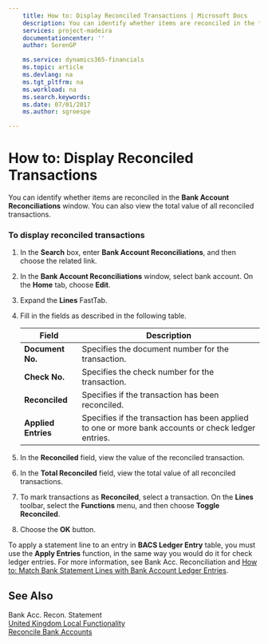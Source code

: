 ```yaml
---
    title: How to: Display Reconciled Transactions | Microsoft Docs
    description: You can identify whether items are reconciled in the **Bank Account Reconciliations** window. You can also view the total value of all reconciled transactions.
    services: project-madeira
    documentationcenter: ''
    author: SorenGP

    ms.service: dynamics365-financials
    ms.topic: article
    ms.devlang: na
    ms.tgt_pltfrm: na
    ms.workload: na
    ms.search.keywords:
    ms.date: 07/01/2017
    ms.author: sgroespe

---
```

# How to: Display Reconciled Transactions
You can identify whether items are reconciled in the **Bank Account Reconciliations** window. You can also view the total value of all reconciled transactions.  
  
### To display reconciled transactions  
  
1.  In the **Search** box, enter **Bank Account Reconciliations**, and then choose the related link.  
  
2.  In the **Bank Account Reconciliations** window, select bank account. On the **Home** tab, choose **Edit**.  
  
3.  Expand the **Lines** FastTab.  
  
4.  Fill in the fields as described in the following table.  
  
    |Field|Description|  
    |---------------------------------|---------------------------------------|  
    |**Document No.**|Specifies the document number for the transaction.|  
    |**Check No.**|Specifies the check number for the transaction.|  
    |**Reconciled**|Specifies if the transaction has been reconciled.|  
    |**Applied Entries**|Specifies if the transaction has been applied to one or more bank accounts or check ledger entries.|  
  
5.  In the **Reconciled** field, view the value of the reconciled transaction.  
  
6.  In the **Total Reconciled** field, view the total value of all reconciled transactions.  
  
7.  To mark transactions as **Reconciled**, select a transaction. On the **Lines** toolbar, select the **Functions** menu, and then choose **Toggle Reconciled**.  
  
8.  Choose the **OK** button.  
  
 To apply a statement line to an entry in **BACS Ledger Entry** table, you must use the **Apply Entries** function, in the same way you would do it for check ledger entries. For more information, see Bank Acc. Reconciliation and [How to: Match Bank Statement Lines with Bank Account Ledger Entries](how-to-match-bank-statement-lines-with-bank-account-ledger-entries.md).  
  
## See Also  
 Bank Acc. Recon. Statement   
 [United Kingdom Local Functionality](united-kingdom-local-functionality.md)   
 [Reconcile Bank Accounts](reconcile-bank-accounts.md)